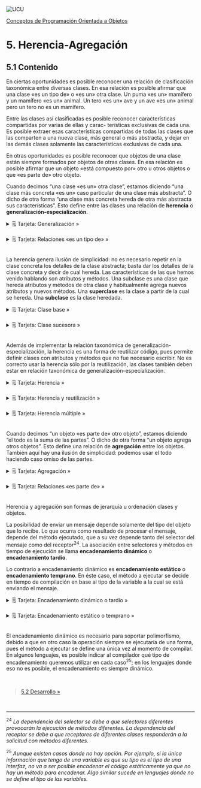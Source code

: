 ![UCU](../../Assets/logo-ucu.png)

[Conceptos de Programación Orientada a Objetos](../../)


# 5. Herencia-Agregación

## 5.1 Contenido

En ciertas oportunidades es posible reconocer una relación de clasificación taxonómica entre diversas clases. En esa relación es posible afirmar que una clase «es un tipo de» o «es un» otra clase. Un puma «es un» mamífero y un mamífero «es un» animal. Un tero «es un» ave y un ave «es un» animal pero un tero no es un mamífero.

Entre las clases así clasificadas es posible reconocer características compartidas por varias de ellas y carac- terísticas exclusivas de cada una. Es posible extraer esas características compartidas de todas las clases que las comparten a una nueva clase, más general o más abstracta, y dejar en las demás clases solamente las características exclusivas de cada una.

En otras oportunidades es posible reconocer que objetos de una clase están siempre formados por objetos de otras clases. En esa relación es posible afirmar que un objeto «está compuesto por» otro u otros objetos o que «es parte de» otro objeto.

Cuando decimos “una clase «es un» otra clase”, estamos diciendo “una clase más concreta «es un» caso particular de una clase más abstracta”. O dicho de otra forma “una clase más concreta hereda de otra más abstracta sus características”. Esto define entre las clases una relación de **herencia** o **generalización-especialización**.

<details>
<summary>🗒 Tarjeta: Generalización »</summary>

| Generalización |
| ---- |
| La <b>generalización</b> es una <b>relación</b> taxonómica entre una <b>clase base</b> más <b>general</b> o <b>abstracta</b> y otra <b>clase sucesora</b> más <b>específica</b> o <b>concreta</b>. |
| La clase base es completamente <b>consistente</b> con la clase sucesora. |

</details>
<br/>

<details>
<summary>🗒 Tarjeta: Relaciones «es un tipo de» »</summary>

| Relaciones «es un tipo de» |
| ---- |
| La generalización establece un <b>orden</b> o <b>clasificación</b> de abstracciones que crea una <b>ilusión de simplicidad</b> mediante relaciones «es un tipo de» entre ellas. |

</details>
<br/>

La herencia genera ilusión de simplicidad: no es necesario repetir en la clase concreta los detalles de la clase abstracta; basta dar los detalles de la clase concreta y decir de cual hereda. Las características de las que hemos venido hablando son atributos y métodos. Una subclase es una clase que hereda atributos y métodos de otra clase y habitualmente agrega nuevos atributos y nuevos métodos. Una **superclase** es la clase a partir de la cual se hereda. Una **subclase** es la clase heredada.

<details>
<summary>🗒 Tarjeta: Clase base »</summary>

| Clase base |
| ---- |
| En una relación de generalización la <b>clase base</b> es la <b>generalización</b> de otra clase. |
| Tambien <b>clase ancestra</b> o <b>superclase</b> son usados como sinónimo de clase base. |

</details>
<br/>

<details>
<summary>🗒 Tarjeta: Clase sucesora »</summary>

| Clase sucesora |
| ---- |
| En una relación de generalización la <b>clase sucesora</b> es la <b>especialización</b> de otra clase. |
| Tambien <b>clase derivada</b> o <b>subclase</b> son usados como sinónimo de clase sucesora. |

</details>
<br/>

Además de implementar la relación taxonómica de generalización-especialización, la herencia es una forma de reutilizar código, pues permite definir clases con atributos y métodos que no fue necesario escribir. No es correcto usar la herencia sólo por la reutilización, las clases también deben estar en relación taxonómica de generalización-especialización.

<details>
<summary>🗒 Tarjeta: Herencia »</summary>

| Herencia |
| ---- |
| La <b>herencia</b> es un <b>mecanismo</b> de los lenguajes de programación para implementar <b>declarativamente</b> relaciones de <b>generalización</b> entre una o más clases bases y una o más clases sucesoras. |

</details>
<br/>

<details>
<summary>🗒 Tarjeta: Herencia y reutilización »</summary>

| Herencia y reutilización |
| ---- |
| La herencia es una forma de reutilzación de código más utilizadas pues permite crear nuevas clases a partir de clases existentes. |

</details>
<br/>

<details>
<summary>🗒 Tarjeta: Herencia múltiple »</summary>

| Herencia múltiple |
| ---- |
| Es una forma de <b>herencia</b> en algunos lenguajes de programación orientada a objetos en la que una clase sucesora puede tener <b>más de una</b> clase base. |

</details>
<br/>

Cuando decimos “un objeto «es parte de» otro objeto”, estamos diciendo “el todo es la suma de las partes”. O dicho de otra forma “un objeto agrega otros objetos”. Esto define una relación de **agregación** entre los objetos. También aquí hay una ilusión de simplicidad: podemos usar el todo haciendo caso omiso de las partes.

<details>
<summary>🗒 Tarjeta: Agregación »</summary>

| Agregación |
| ---- |
| La <b>agregación</b> es una relación de <b>todo-parte</b> ente una <b>clase compuesta</b> y una <b>clase componente</b>. |
| Instancias de la clase componente suelen existir independientemente de la existencia de instancias de la otra. |

</details>
<br/>

<details>
<summary>🗒 Tarjeta: Relaciones «es parte de» »</summary>

| Relaciones «es parte de» |
| ---- |
| La agregación establece un <b>orden</b> o <b>clasificación</b> de abstracciones que crea una <b>ilusión de simplicidad</b> mediante relaciones «es parte de» entre ellas. |

</details>
<br/>

Herencia y agregación son formas de jerarquía u ordenación clases y objetos.

La posibilidad de enviar un mensaje depende solamente del tipo del objeto que lo recibe. Lo que ocurra como resultado de procesar el mensaje, depende del método ejecutado, que a su vez depende tanto del selector del mensaje como del receptor<sup>24</sup>. La asociación entre selectores y métodos en tiempo de ejecución se llama **encadenamiento dinámico** o **encadenamiento tardío**.

Lo contrario a encadenamiento dinámico es **encadenamiento estático** o **encadenamiento temprano**. En éste caso, el método a ejecutar se decide en tiempo de compilación en base al tipo de la variable a la cual se está enviando el mensaje.

<details>
<summary>🗒 Tarjeta: Encadenamiento dinámico o tardío »</summary>

| Encadenamiento dinámico o tardío |
| ---- |
| El método que se ejecuta como consecuencia del envío de un mensaje se determina en <b>tiempo de ejecución</b> buscando en la clase del <b>objeto receptor</b> y en sus ancestras aquél cuyo nombre coincida con el selector del mensaje. |

</details>
<br/>

<details>
<summary>🗒 Tarjeta: Encadenamiento estático o temprano »</summary>

| Encadenamiento estático o temprano |
| ---- |
| El método que se ejecuta como consecuencia del envío de un mensaje se determina en <b>tiempo de compilación</b> buscando en la clase de la cual está declarada la variable que referencia al objeto receptor y en sus ancestras aquél cuyo nombre concida con el selector del mensaje. |

</details>
<br/>

El encadenamiento dinámico es necesario para soportar polimorfismo, debido a que en otro caso la operación siempre se ejecutaría de una forma, pues el método a ejecutar se define una única vez al momento de compilar. En algunos lenguajes, es posible indicar al compilador qué tipo de encadenamiento queremos utilizar en cada caso<sup>25</sup>; en los lenguajes donde eso no es posible, el encadenamiento es siempre dinámico.


<br/>

> [5.2 Desarrollo »](./5_2_Desarrollo.md)

<br/>


********

<sup>24</sup> _La dependencia del selector se debe a que selectores diferentes provocarán la ejecución de métodos diferentes. La dependencia del receptor se debe a que receptores de diferentes clases responderán a la solicitud con métodos diferentes._

<sup>25</sup> _Aunque existen casos donde no hay opción. Por ejemplo, si la única información que tengo de una variable es que su tipo es el tipo de una interfaz, no va a ser posible encadenar el código estáticamente ya que no hay un método para encadenar. Algo similar sucede en lenguajes donde no se define el tipo de las variables._